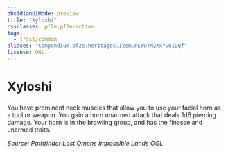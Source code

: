 ```yaml
---
obsidianUIMode: preview
title: "Xyloshi"
cssclasses: pf2e,pf2e-action
tags:
  - trait/common
aliases: "Compendium.pf2e.heritages.Item.FLWUYM2XxYwnIDQf"
license: OGL
---
```

# Xyloshi

### 






You have prominent neck muscles that allow you to use your facial horn as a tool or weapon. You gain a horn unarmed attack that deals 1d6 piercing damage. Your horn is in the brawling group, and has the finesse and unarmed traits.

*Source: Pathfinder Lost Omens Impossible Lands*
*OGL*